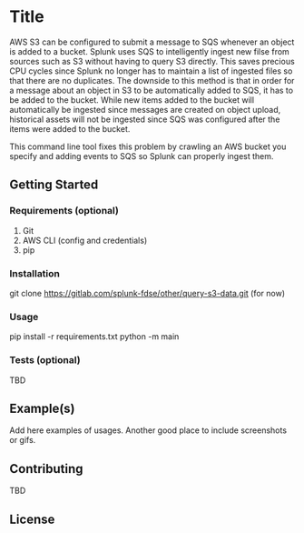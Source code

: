 # Title
AWS S3 can be configured to submit a message to SQS whenever an object is added to a bucket.  Splunk uses SQS to intelligently ingest new filse from sources such as S3 without having to query S3 directly. This saves precious CPU cycles since Splunk no longer has to maintain a list of ingested files so that there are no duplicates. The downside to this method is that in order for a message about an object in S3 to be automatically added to SQS, it has to be added to the bucket.  While new items added to the bucket will automatically be ingested since messages are created on object upload, historical assets will not be ingested since SQS was configured after the items were added to the bucket.

This command line tool fixes this problem by crawling an AWS bucket you specify and adding events to SQS so Splunk can properly ingest them.

## Getting Started
### Requirements (optional)
1. Git
2. AWS CLI (config and credentials)
3. pip

### Installation
git clone https://gitlab.com/splunk-fdse/other/query-s3-data.git (for now)

### Usage
pip install -r requirements.txt
python -m main

### Tests (optional)
TBD

## Example(s)
Add here examples of usages. Another good place to include screenshots or gifs.


## Contributing
TBD

## License
